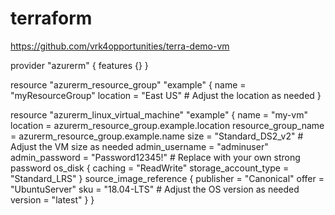 # terraform
https://github.com/vrk4opportunities/terra-demo-vm

provider "azurerm" {
  features {}
}

resource "azurerm_resource_group" "example" {
  name     = "myResourceGroup"
  location = "East US"  # Adjust the location as needed
}

resource "azurerm_linux_virtual_machine" "example" {
  name                  = "my-vm"
  location              = azurerm_resource_group.example.location
  resource_group_name   = azurerm_resource_group.example.name
  size                  = "Standard_DS2_v2"  # Adjust the VM size as needed
  admin_username        = "adminuser"
  admin_password        = "Password12345!"  # Replace with your own strong password
  os_disk {
    caching              = "ReadWrite"
    storage_account_type = "Standard_LRS"
  }
  source_image_reference {
    publisher = "Canonical"
    offer     = "UbuntuServer"
    sku       = "18.04-LTS"  # Adjust the OS version as needed
    version   = "latest"
  }
}


